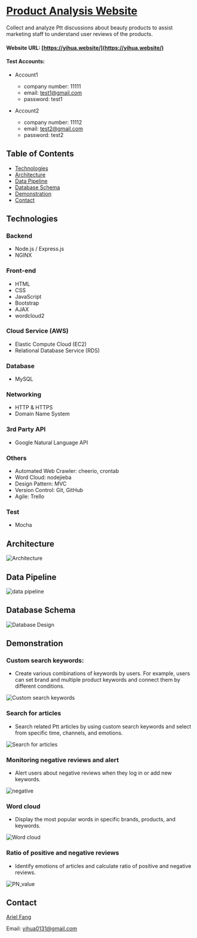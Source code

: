 # [Product Analysis Website](https://yihua.website/) 

Collect and analyze Ptt discussions about beauty products to assist marketing staff to understand user
reviews of the products.

#### Website URL: [https://yihua.website/](https://yihua.website/)

#### Test Accounts:

- Account1
  - company number: 11111
  - email: test1@gmail.com
  - password: test1

- Account2
  - company number: 11112
  - email: test2@gmail.com
  - password: test2


## Table of Contents

- [Technologies](#Technologies)
- [Architecture](#Architecture)
- [Data Pipeline](#Data-Pipeline)
- [Database Schema](#Database-Schema)
- [Demonstration](#Demonstration)
- [Contact](#Contact)

## Technologies

### Backend

- Node.js / Express.js
- NGINX

### Front-end

- HTML
- CSS
- JavaScript
- Bootstrap
- AJAX
- wordcloud2

### Cloud Service (AWS)

- Elastic Compute Cloud (EC2)
- Relational Database Service (RDS)

### Database

- MySQL

### Networking

- HTTP & HTTPS
- Domain Name System

### 3rd Party API

- Google Natural Language API

### Others

- Automated Web Crawler: cheerio, crontab 
- Word Cloud: nodejieba
- Design Pattern: MVC
- Version Control: Git, GitHub
- Agile: Trello

### Test

- Mocha

## Architecture

![Architecture](https://user-images.githubusercontent.com/75560708/123538166-0aa2a780-d766-11eb-8cac-911a67dd9729.JPG)

## Data Pipeline

![data pipeline](https://user-images.githubusercontent.com/75560708/124916183-f6dc2880-e024-11eb-881a-cf390e998b38.jpg)

## Database Schema

![Database Design](https://user-images.githubusercontent.com/75560708/123538177-1db57780-d766-11eb-9c31-fa43aa70961e.png)

## Demonstration 

### Custom search keywords:

- Create various combinations of keywords by users. For example, users can set
brand and multiple product keywords and connect them by different conditions.

![Custom search keywords](https://user-images.githubusercontent.com/75560708/123538198-39208280-d766-11eb-8759-e35ed49b9570.jpg)

### Search for articles

- Search related Ptt articles by using custom search keywords and select from specific time, channels, and emotions.

![Search for articles](https://user-images.githubusercontent.com/75560708/123539298-9b2fb680-d76b-11eb-9379-2b47f26a4b3d.gif)


### Monitoring negative reviews and alert

- Alert users about negative reviews when they log in or add new keywords.

![negative](https://user-images.githubusercontent.com/75560708/123539186-00cf7300-d76b-11eb-8113-f90922f748a7.gif)


### Word cloud

- Display the most popular words in specific brands, products, and keywords.

![Word cloud](https://user-images.githubusercontent.com/75560708/123538253-9caab000-d766-11eb-8ad1-328ae8d42235.jpg)


### Ratio of positive and negative reviews

- Identify emotions of articles and calculate ratio of positive and negative reviews.

![PN_value](https://user-images.githubusercontent.com/75560708/123539211-20ff3200-d76b-11eb-8140-4d9a8f67474e.gif)





## Contact

<a href="https://github.com/Arielfang131" target="_blank">Ariel Fang</a>

Email: yihua0131@gmail.com
